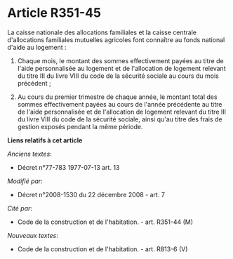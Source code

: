 # Article R351-45

La caisse nationale des allocations familiales et la caisse centrale d'allocations familiales mutuelles agricoles font
connaître au fonds national d'aide au logement :

1. Chaque mois, le montant des sommes effectivement payées au titre de l'aide personnalisée au logement et de l'allocation de
logement relevant du titre III du livre VIII du code de la sécurité sociale au cours du mois précédent ;

2. Au cours du premier trimestre de chaque année, le montant total des sommes effectivement payées au cours de l'année
précédente au titre de l'aide personnalisée et de l'allocation de logement relevant du titre III du livre VIII du code de la
sécurité sociale, ainsi qu'au titre des frais de gestion exposés pendant la même période.

**Liens relatifs à cet article**

_Anciens textes_:

  - Décret n°77-783 1977-07-13 art. 13

_Modifié par_:

  - Décret n°2008-1530 du 22 décembre 2008 - art. 7

_Cité par_:

  - Code de la construction et de l'habitation. - art. R351-44 (M)

_Nouveaux textes_:

  - Code de la construction et de l'habitation. - art. R813-6 (V)
